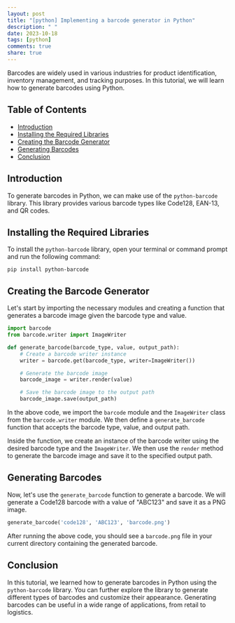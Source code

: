 ```yaml
---
layout: post
title: "[python] Implementing a barcode generator in Python"
description: " "
date: 2023-10-18
tags: [python]
comments: true
share: true
---
```


Barcodes are widely used in various industries for product identification, inventory management, and tracking purposes. In this tutorial, we will learn how to generate barcodes using Python.

## Table of Contents

- [Introduction](#introduction)
- [Installing the Required Libraries](#installing-the-required-libraries)
- [Creating the Barcode Generator](#creating-the-barcode-generator)
- [Generating Barcodes](#generating-barcodes)
- [Conclusion](#conclusion)

## Introduction

To generate barcodes in Python, we can make use of the `python-barcode` library. This library provides various barcode types like Code128, EAN-13, and QR codes.

## Installing the Required Libraries

To install the `python-barcode` library, open your terminal or command prompt and run the following command:

```shell
pip install python-barcode
```

## Creating the Barcode Generator

Let's start by importing the necessary modules and creating a function that generates a barcode image given the barcode type and value.

```python
import barcode
from barcode.writer import ImageWriter

def generate_barcode(barcode_type, value, output_path):
    # Create a barcode writer instance
    writer = barcode.get(barcode_type, writer=ImageWriter())

    # Generate the barcode image
    barcode_image = writer.render(value)

    # Save the barcode image to the output path
    barcode_image.save(output_path)
```

In the above code, we import the `barcode` module and the `ImageWriter` class from the `barcode.writer` module. We then define a `generate_barcode` function that accepts the barcode type, value, and output path.

Inside the function, we create an instance of the barcode writer using the desired barcode type and the `ImageWriter`. We then use the `render` method to generate the barcode image and save it to the specified output path.

## Generating Barcodes

Now, let's use the `generate_barcode` function to generate a barcode. We will generate a Code128 barcode with a value of "ABC123" and save it as a PNG image.

```python
generate_barcode('code128', 'ABC123', 'barcode.png')
```

After running the above code, you should see a `barcode.png` file in your current directory containing the generated barcode.

## Conclusion

In this tutorial, we learned how to generate barcodes in Python using the `python-barcode` library. You can further explore the library to generate different types of barcodes and customize their appearance. Generating barcodes can be useful in a wide range of applications, from retail to logistics.